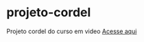 # projeto-cordel
 Projeto cordel do curso em video
 [Acesse aqui](https://debug-matheus.github.io/projeto-cordel/)
